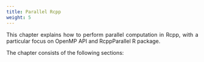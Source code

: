 ```yaml
---
title: Parallel Rcpp
weight: 5
---
```


<style>
body {
text-align: justify}
</style>

This chapter explains how to perform parallel computation in Rcpp, with a particular focus on OpenMP API and RcppParallel R package.

The chapter consists of the following sections:

